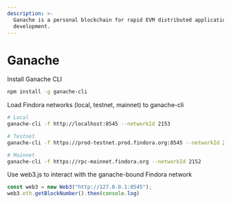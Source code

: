 ```yaml
---
description: >-
  Ganache is a personal blockchain for rapid EVM distributed application
  development.
---
```


# Ganache

Install Ganache CLI

```bash
npm install -g ganache-cli
```

Load Findora networks (local, testnet, mainnet) to ganache-cli

```bash
# Local
ganache-cli -f http://localhost:8545 --networkId 2153

# Testnet
ganache-cli -f https://prod-testnet.prod.findora.org:8545 --networkId 2153

# Mainnet
ganache-cli -f https://rpc-mainnet.findora.org --networkId 2152
```

Use web3.js to interact with the ganache-bound Findora network

```javascript
const web3 = new Web3("http://127.0.0.1:8545");
web3.eth.getBlockNumber().then(console.log)
```
